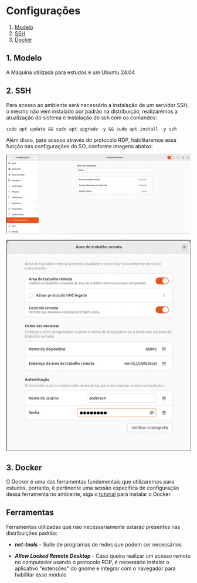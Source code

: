# Configurações

1. [Modelo](#1-modelo)
2. [SSH](#2-ssh)
3. [Docker](#3-docker)

## 1. Modelo

A Máquina utilizada para estudos é um Ubuntu 24.04

## 2. SSH

Para acesso ao ambiente será necessário a instalação de um servidor SSH, o mesmo não vem instalado por padrão na distribuição, realizaremos a atualização do sistema e instalação do ssh com os comandos:

```shell
sudo apt update && sudo apt upgrade -y && sudo apt install -y ssh
```

Além disso, para acesso através do protocolo RDP, habilitaremos essa função nas configurações do SO, conforme imagens abaixo:

![1.](imagens/1.png)

![2.](imagens/2.png)

## 3. Docker

O Docker é uma das ferramentas fundamentais que utilizaremos para estudos, portanto, é pertinente uma sessão específica de configuração dessa ferramenta no ambiente, siga o [tutorial](../docker/instalacao.md) para instalar o Docker.

## Ferramentas

Ferramentas utilizadas que não necessariamente estarão presentes nas distribuições padrão:

- ***net-tools*** - Suite de programas de redes que podem ser necessários

- ***Allow Locked Remote Desktop*** - Caso queira realizar um acesso remoto no computador usando o protocolo RDP, é necessário instalar o aplicativo "extensões" do gnome e integrar com o navegador para habilitar esse módulo
